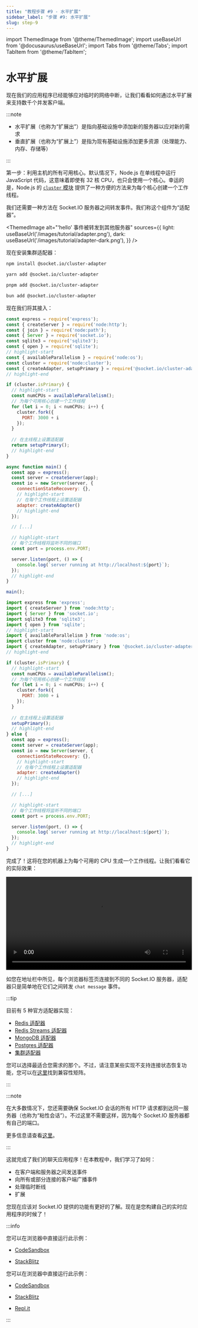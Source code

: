 ```yaml
---
title: "教程步骤 #9 - 水平扩展"
sidebar_label: "步骤 #9: 水平扩展"
slug: step-9
---
```


import ThemedImage from '@theme/ThemedImage';
import useBaseUrl from '@docusaurus/useBaseUrl';
import Tabs from '@theme/Tabs';
import TabItem from '@theme/TabItem';

# 水平扩展

现在我们的应用程序已经能够应对临时的网络中断，让我们看看如何通过水平扩展来支持数千个并发客户端。

:::note

- 水平扩展（也称为“扩展出”）是指向基础设施中添加新的服务器以应对新的需求
- 垂直扩展（也称为“扩展上”）是指为现有基础设施添加更多资源（处理能力、内存、存储等）

:::

第一步：利用主机的所有可用核心。默认情况下，Node.js 在单线程中运行 JavaScript 代码，这意味着即使有 32 核 CPU，也只会使用一个核心。幸运的是，Node.js 的 [`cluster` 模块](https://nodejs.org/api/cluster.html#cluster) 提供了一种方便的方法来为每个核心创建一个工作线程。

我们还需要一种方法在 Socket.IO 服务器之间转发事件。我们称这个组件为“适配器”。

<ThemedImage
  alt="‘hello’ 事件被转发到其他服务器"
  sources={{
    light: useBaseUrl('/images/tutorial/adapter.png'),
    dark: useBaseUrl('/images/tutorial/adapter-dark.png'),
  }}
/>

现在安装集群适配器：

<Tabs groupId="pm">
  <TabItem value="npm" label="NPM" default>

```sh
npm install @socket.io/cluster-adapter
```

  </TabItem>
  <TabItem value="yarn" label="Yarn">

```sh
yarn add @socket.io/cluster-adapter
```

  </TabItem>
  <TabItem value="pnpm" label="pnpm">

```sh
pnpm add @socket.io/cluster-adapter
```

  </TabItem>
  <TabItem value="bun" label="Bun">

```sh
bun add @socket.io/cluster-adapter
```

  </TabItem>
</Tabs>

现在我们将其接入：

<Tabs groupId="lang">
  <TabItem value="cjs" label="CommonJS" default>

```js title="index.js"
const express = require('express');
const { createServer } = require('node:http');
const { join } = require('node:path');
const { Server } = require('socket.io');
const sqlite3 = require('sqlite3');
const { open } = require('sqlite');
// highlight-start
const { availableParallelism } = require('node:os');
const cluster = require('node:cluster');
const { createAdapter, setupPrimary } = require('@socket.io/cluster-adapter');
// highlight-end

if (cluster.isPrimary) {
  // highlight-start
  const numCPUs = availableParallelism();
  // 为每个可用核心创建一个工作线程
  for (let i = 0; i < numCPUs; i++) {
    cluster.fork({
      PORT: 3000 + i
    });
  }
  
  // 在主线程上设置适配器
  return setupPrimary();
  // highlight-end
}

async function main() {
  const app = express();
  const server = createServer(app);
  const io = new Server(server, {
    connectionStateRecovery: {},
    // highlight-start
    // 在每个工作线程上设置适配器
    adapter: createAdapter()
    // highlight-end
  });

  // [...]

  // highlight-start
  // 每个工作线程将监听不同的端口
  const port = process.env.PORT;

  server.listen(port, () => {
    console.log(`server running at http://localhost:${port}`);
  });
  // highlight-end
}

main();
```

  </TabItem>
  <TabItem value="mjs" label="ES modules">

```js title="index.js"
import express from 'express';
import { createServer } from 'node:http';
import { Server } from 'socket.io';
import sqlite3 from 'sqlite3';
import { open } from 'sqlite';
// highlight-start
import { availableParallelism } from 'node:os';
import cluster from 'node:cluster';
import { createAdapter, setupPrimary } from '@socket.io/cluster-adapter';
// highlight-end

if (cluster.isPrimary) {
  // highlight-start
  const numCPUs = availableParallelism();
  // 为每个可用核心创建一个工作线程
  for (let i = 0; i < numCPUs; i++) {
    cluster.fork({
      PORT: 3000 + i
    });
  }
  
  // 在主线程上设置适配器
  setupPrimary();
  // highlight-end
} else {
  const app = express();
  const server = createServer(app);
  const io = new Server(server, {
    connectionStateRecovery: {},
    // highlight-start
    // 在每个工作线程上设置适配器
    adapter: createAdapter()
    // highlight-end
  });

  // [...]

  // highlight-start
  // 每个工作线程将监听不同的端口
  const port = process.env.PORT;

  server.listen(port, () => {
    console.log(`server running at http://localhost:${port}`);
  });
  // highlight-end
}
```

  </TabItem>
</Tabs>

完成了！这将在您的机器上为每个可用的 CPU 生成一个工作线程。让我们看看它的实际效果：

<video controls width="100%"><source src="/videos/tutorial/scaling-up.mp4" /></video>

如您在地址栏中所见，每个浏览器标签页连接到不同的 Socket.IO 服务器，适配器只是简单地在它们之间转发 `chat message` 事件。

:::tip

目前有 5 种官方适配器实现：

- [Redis 适配器](../categories/05-Adapters/adapter-redis.md)
- [Redis Streams 适配器](../categories/05-Adapters/adapter-redis-streams.md)
- [MongoDB 适配器](../categories/05-Adapters/adapter-mongo.md)
- [Postgres 适配器](../categories/05-Adapters/adapter-postgres.md)
- [集群适配器](../categories/05-Adapters/adapter-cluster.md)

您可以选择最适合您需求的那个。不过，请注意某些实现不支持连接状态恢复功能，您可以在[这里](../categories/01-Documentation/connection-state-recovery.md#compatibility-with-existing-adapters)找到兼容性矩阵。

:::

:::note

在大多数情况下，您还需要确保 Socket.IO 会话的所有 HTTP 请求都到达同一服务器（也称为“粘性会话”）。不过这里不需要这样，因为每个 Socket.IO 服务器都有自己的端口。

更多信息请查看[这里](../categories/02-Server/using-multiple-nodes.md)。

:::

这就完成了我们的聊天应用程序！在本教程中，我们学习了如何：

- 在客户端和服务器之间发送事件
- 向所有或部分连接的客户端广播事件
- 处理临时断线
- 扩展

您现在应该对 Socket.IO 提供的功能有更好的了解。现在是您构建自己的实时应用程序的时候了！

:::info

<Tabs groupId="lang">
  <TabItem value="cjs" label="CommonJS" default attributes={{ className: 'display-none' }}>

您可以在浏览器中直接运行此示例：

- [CodeSandbox](https://codesandbox.io/p/sandbox/github/socketio/chat-example/tree/cjs/step9?file=index.js)
- [StackBlitz](https://stackblitz.com/github/socketio/chat-example/tree/cjs/step9?file=index.js)


  </TabItem>
  <TabItem value="mjs" label="ES modules" attributes={{ className: 'display-none' }}>

您可以在浏览器中直接运行此示例：

- [CodeSandbox](https://codesandbox.io/p/sandbox/github/socketio/chat-example/tree/esm/step9?file=index.js)
- [StackBlitz](https://stackblitz.com/github/socketio/chat-example/tree/esm/step9?file=index.js)
- [Repl.it](https://replit.com/github/socketio/chat-example)


  </TabItem>
</Tabs>

:::